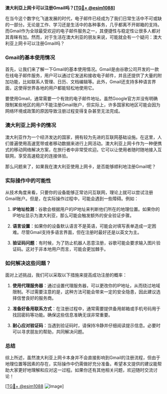 **澳大利亞上网卡可以注册Gmail吗？[[TG💪+ @esim1088](https://t.me/s/esim1088)]**

在当今这个数字化飞速发展的时代，电子邮件已经成为了我们日常生活中不可或缺的一部分。无论是工作、学习还是生活中的各种事务，几乎都离不开邮箱的支持。而Gmail作为全球最受欢迎的电子邮件服务之一，其便捷性与稳定性让很多人都对其青睐有加。然而，对于生活在澳大利亚的朋友来说，可能就会有一个疑问：澳大利亚上网卡可以注册Gmail吗？

### Gmail的基本使用情况

首先，让我们来了解一下Gmail的基本使用情况。Gmail是由谷歌公司开发的一款在线电子邮件服务，用户可以通过它发送和接收电子邮件，并且还提供了大量的附加功能，比如联系人管理、日历、文档编辑等。此外，Gmail还支持多种语言界面，这使得世界各地的用户都能轻松地使用它。

要使用Gmail，通常需要一个有效的电子邮件地址。虽然Google官方并没有明确限制某些地区的用户不能注册Gmail账户，但实际上，许多国家和地区可能会因为网络环境或政策的原因导致注册过程变得复杂甚至无法完成。

### 澳大利亚上网卡的情况

澳大利亚作为一个经济发达的国家，拥有较为先进的互联网基础设施。在这里，人们普遍使用高速宽带或者移动数据来进行上网活动。澳大利亚上网卡作为一种便携式的移动网络解决方案，在旅行者中非常受欢迎。它可以让使用者随时随地接入互联网，享受高速稳定的连接体验。

那么问题来了，如果我在澳大利亚使用上网卡，是否能够顺利地注册Gmail呢？

### 实际操作中的可能性

从技术角度来看，只要你的设备能够正常访问互联网，理论上就可以尝试注册Gmail账户。但是，在实际操作过程中，可能会遇到一些障碍。例如：

1. **IP地址检测**：谷歌会根据用户的IP地址来判断他们所在的地理位置。如果你的IP地址显示为澳大利亚，那么可能会触发额外的安全验证步骤。
   
2. **语言设置**：如果你的设备默认语言不是英语，可能会对填写表单造成一定困难。尽管Gmail支持多语言界面，但在注册时最好还是以英文为主。

3. **验证码问题**：有时候，为了防止机器人恶意注册，谷歌可能会要求输入图片验证码。这对于非本地用户而言，可能会更加棘手。

### 如何解决这些问题？

面对上述挑战，我们可以采取以下措施来提高成功注册的概率：

1. **使用代理服务器**：通过设置代理服务器，可以更改你的IP地址，从而绕过地域限制。不过需要注意的是，这种方法可能会带来一定的安全隐患，因此建议选择信誉良好的服务商。

2. **准备好备用联系方式**：在注册过程中，通常需要提供备用邮箱或手机号码用于找回密码等功能。确保这些信息准确无误非常重要。

3. **耐心应对验证码**：当遇到验证码时，请保持冷静并仔细阅读提示信息。必要时可以寻求朋友的帮助，共同解决问题。

### 总结

综上所述，虽然澳大利亚上网卡本身并不会直接影响到Gmail的注册流程，但由于地理位置等因素的存在，实际操作中仍需做好充分准备。希望本文提供的建议能帮助大家更好地理解和应对这一过程。如果你还有其他相关问题，欢迎随时交流讨论！

[[TG💪+ @esim1088](https://t.me/s/esim1088) ![Image](https://i.postimg.cc/4NQfJmqS/Snipaste-2025-05-13-00-14-12.png)]